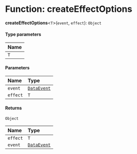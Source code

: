 # Function: createEffectOptions

**createEffectOptions**<`T`>(`event`, `effect`): `Object`

#### Type parameters

| Name |
| :------ |
| `T` |

#### Parameters

| Name | Type |
| :------ | :------ |
| `event` | [`DataEvent`](/en/auto-docs/fixed-layout-editor/enums/DataEvent.md) |
| `effect` | `T` |

#### Returns

`Object`

| Name | Type |
| :------ | :------ |
| `effect` | `T` |
| `event` | [`DataEvent`](/en/auto-docs/fixed-layout-editor/enums/DataEvent.md) |
